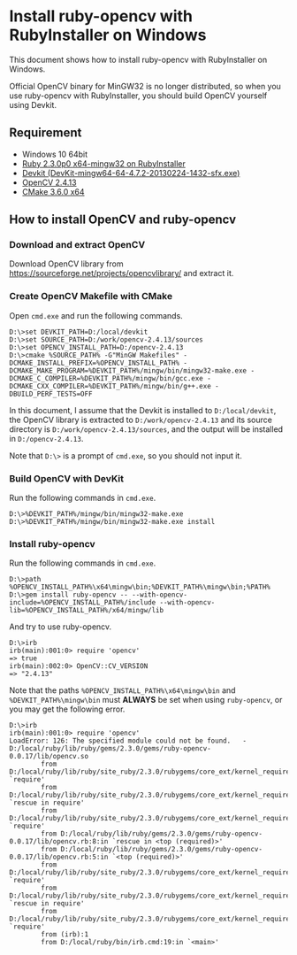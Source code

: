 # Install ruby-opencv with RubyInstaller on Windows

This document shows how to install ruby-opencv with RubyInstaller on Windows.

Official OpenCV binary for MinGW32 is no longer distributed, so when you use ruby-opencv with RubyInstaller, you should build OpenCV yourself using Devkit.


## Requirement
- Windows 10 64bit
- [Ruby 2.3.0p0 x64-mingw32 on RubyInstaller](http://rubyinstaller.org/)
- [Devkit (DevKit-mingw64-64-4.7.2-20130224-1432-sfx.exe)](https://rubyinstaller.org/downloads/archives/)
- [OpenCV 2.4.13](https://sourceforge.net/projects/opencvlibrary/)
- [CMake 3.6.0 x64](https://cmake.org/)


## How to install OpenCV and ruby-opencv
### Download and extract OpenCV

Download OpenCV library from https://sourceforge.net/projects/opencvlibrary/ and extract it.


### Create OpenCV Makefile with CMake

Open ```cmd.exe``` and run the following commands.

```
D:\>set DEVKIT_PATH=D:/local/devkit
D:\>set SOURCE_PATH=D:/work/opencv-2.4.13/sources
D:\>set OPENCV_INSTALL_PATH=D:/opencv-2.4.13
D:\>cmake %SOURCE_PATH% -G"MinGW Makefiles" -DCMAKE_INSTALL_PREFIX=%OPENCV_INSTALL_PATH% -DCMAKE_MAKE_PROGRAM=%DEVKIT_PATH%/mingw/bin/mingw32-make.exe -DCMAKE_C_COMPILER=%DEVKIT_PATH%/mingw/bin/gcc.exe -DCMAKE_CXX_COMPILER=%DEVKIT_PATH%/mingw/bin/g++.exe -DBUILD_PERF_TESTS=OFF
```

In this document, I assume that the Devkit is installed to ```D:/local/devkit```, the OpenCV library is extracted to ```D:/work/opencv-2.4.13``` and its source directory is ```D:/work/opencv-2.4.13/sources```, and the output will be installed in ```D:/opencv-2.4.13```.

Note that ```D:\>``` is a prompt of ```cmd.exe```, so you should not input it.


### Build OpenCV with DevKit

Run the following commands in ```cmd.exe```.

```
D:\>%DEVKIT_PATH%/mingw/bin/mingw32-make.exe
D:\>%DEVKIT_PATH%/mingw/bin/mingw32-make.exe install
```


### Install ruby-opencv

Run the following commands in ```cmd.exe```.

```
D:\>path %OPENCV_INSTALL_PATH%\x64\mingw\bin;%DEVKIT_PATH%\mingw\bin;%PATH%
D:\>gem install ruby-opencv -- --with-opencv-include=%OPENCV_INSTALL_PATH%/include --with-opencv-lib=%OPENCV_INSTALL_PATH%/x64/mingw/lib
```

And try to use ruby-opencv.

```
D:\>irb
irb(main):001:0> require 'opencv'
=> true
irb(main):002:0> OpenCV::CV_VERSION
=> "2.4.13"
```

Note that the paths ```%OPENCV_INSTALL_PATH%\x64\mingw\bin``` and ```%DEVKIT_PATH%\mingw\bin``` must **ALWAYS** be set when using ```ruby-opencv```, or you may get the following error.

```
D:\>irb
irb(main):001:0> require 'opencv'
LoadError: 126: The specified module could not be found.   - D:/local/ruby/lib/ruby/gems/2.3.0/gems/ruby-opencv-0.0.17/lib/opencv.so
        from D:/local/ruby/lib/ruby/site_ruby/2.3.0/rubygems/core_ext/kernel_require.rb:133:in `require'
        from D:/local/ruby/lib/ruby/site_ruby/2.3.0/rubygems/core_ext/kernel_require.rb:133:in `rescue in require'
        from D:/local/ruby/lib/ruby/site_ruby/2.3.0/rubygems/core_ext/kernel_require.rb:40:in `require'
        from D:/local/ruby/lib/ruby/gems/2.3.0/gems/ruby-opencv-0.0.17/lib/opencv.rb:8:in `rescue in <top (required)>'
        from D:/local/ruby/lib/ruby/gems/2.3.0/gems/ruby-opencv-0.0.17/lib/opencv.rb:5:in `<top (required)>'
        from D:/local/ruby/lib/ruby/site_ruby/2.3.0/rubygems/core_ext/kernel_require.rb:133:in `require'
        from D:/local/ruby/lib/ruby/site_ruby/2.3.0/rubygems/core_ext/kernel_require.rb:133:in `rescue in require'
        from D:/local/ruby/lib/ruby/site_ruby/2.3.0/rubygems/core_ext/kernel_require.rb:40:in `require'
        from (irb):1
        from D:/local/ruby/bin/irb.cmd:19:in `<main>'
```
